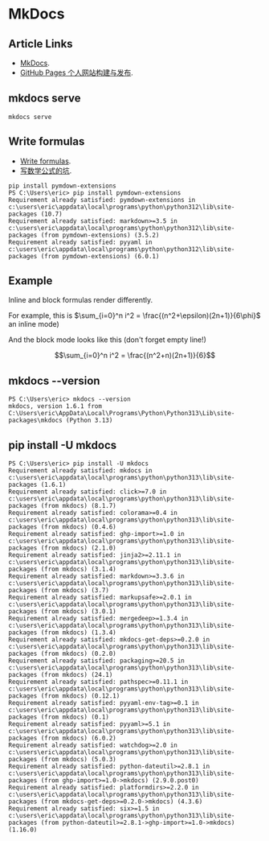 # MkDocs

## Article Links

-  [MkDocs](https://www.mkdocs.org/).
-  [GitHub Pages 个人网站构建与发布](https://www.bilibili.com/video/BV1hL4y1w72r/).


## mkdocs serve

```
mkdocs serve
```

## Write formulas

-  [Write formulas](https://mkdocs-magicspace.alnoda.org/tutorials/markdown/formulas/).
-  [写数学公式的坑](https://yangzhang.site/Note/mkdocs/about_math/).


```
pip install pymdown-extensions
PS C:\Users\eric> pip install pymdown-extensions
Requirement already satisfied: pymdown-extensions in c:\users\eric\appdata\local\programs\python\python312\lib\site-packages (10.7)
Requirement already satisfied: markdown>=3.5 in c:\users\eric\appdata\local\programs\python\python312\lib\site-packages (from pymdown-extensions) (3.5.2)
Requirement already satisfied: pyyaml in c:\users\eric\appdata\local\programs\python\python312\lib\site-packages (from pymdown-extensions) (6.0.1)
```

## Example

Inline and block formulas render differently. 

For example, this is $\sum_{i=0}^n i^2 = \frac{(n^2+\epsilon)(2n+1)}{6\phi}$
an inline mode) 

And the block mode looks like this (don't forget empty line!)

$$\sum_{i=0}^n i^2 = \frac{(n^2+n)(2n+1)}{6}$$

## mkdocs --version

```
PS C:\Users\eric> mkdocs --version
mkdocs, version 1.6.1 from C:\Users\eric\AppData\Local\Programs\Python\Python313\Lib\site-packages\mkdocs (Python 3.13)
```

## pip install -U mkdocs

```
PS C:\Users\eric> pip install -U mkdocs
Requirement already satisfied: mkdocs in c:\users\eric\appdata\local\programs\python\python313\lib\site-packages (1.6.1)
Requirement already satisfied: click>=7.0 in c:\users\eric\appdata\local\programs\python\python313\lib\site-packages (from mkdocs) (8.1.7)
Requirement already satisfied: colorama>=0.4 in c:\users\eric\appdata\local\programs\python\python313\lib\site-packages (from mkdocs) (0.4.6)
Requirement already satisfied: ghp-import>=1.0 in c:\users\eric\appdata\local\programs\python\python313\lib\site-packages (from mkdocs) (2.1.0)
Requirement already satisfied: jinja2>=2.11.1 in c:\users\eric\appdata\local\programs\python\python313\lib\site-packages (from mkdocs) (3.1.4)
Requirement already satisfied: markdown>=3.3.6 in c:\users\eric\appdata\local\programs\python\python313\lib\site-packages (from mkdocs) (3.7)
Requirement already satisfied: markupsafe>=2.0.1 in c:\users\eric\appdata\local\programs\python\python313\lib\site-packages (from mkdocs) (3.0.1)
Requirement already satisfied: mergedeep>=1.3.4 in c:\users\eric\appdata\local\programs\python\python313\lib\site-packages (from mkdocs) (1.3.4)
Requirement already satisfied: mkdocs-get-deps>=0.2.0 in c:\users\eric\appdata\local\programs\python\python313\lib\site-packages (from mkdocs) (0.2.0)
Requirement already satisfied: packaging>=20.5 in c:\users\eric\appdata\local\programs\python\python313\lib\site-packages (from mkdocs) (24.1)
Requirement already satisfied: pathspec>=0.11.1 in c:\users\eric\appdata\local\programs\python\python313\lib\site-packages (from mkdocs) (0.12.1)
Requirement already satisfied: pyyaml-env-tag>=0.1 in c:\users\eric\appdata\local\programs\python\python313\lib\site-packages (from mkdocs) (0.1)
Requirement already satisfied: pyyaml>=5.1 in c:\users\eric\appdata\local\programs\python\python313\lib\site-packages (from mkdocs) (6.0.2)
Requirement already satisfied: watchdog>=2.0 in c:\users\eric\appdata\local\programs\python\python313\lib\site-packages (from mkdocs) (5.0.3)
Requirement already satisfied: python-dateutil>=2.8.1 in c:\users\eric\appdata\local\programs\python\python313\lib\site-packages (from ghp-import>=1.0->mkdocs) (2.9.0.post0)
Requirement already satisfied: platformdirs>=2.2.0 in c:\users\eric\appdata\local\programs\python\python313\lib\site-packages (from mkdocs-get-deps>=0.2.0->mkdocs) (4.3.6)
Requirement already satisfied: six>=1.5 in c:\users\eric\appdata\local\programs\python\python313\lib\site-packages (from python-dateutil>=2.8.1->ghp-import>=1.0->mkdocs) (1.16.0)
```
